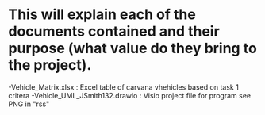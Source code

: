 # This will explain each of the documents contained and their purpose (what value do they bring to the project).
-Vehicle_Matrix.xlsx : Excel table of carvana vhehicles based on task 1 critera
-Vehicle_UML_JSmith132.drawio : Visio project file for program see PNG in "rss"

